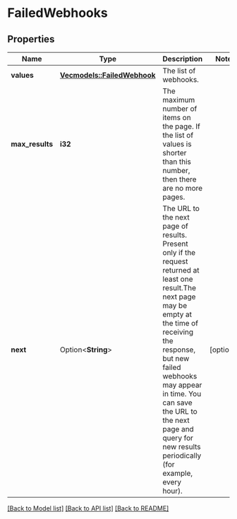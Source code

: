 # FailedWebhooks

## Properties

Name | Type | Description | Notes
------------ | ------------- | ------------- | -------------
**values** | [**Vec<models::FailedWebhook>**](FailedWebhook.md) | The list of webhooks. | 
**max_results** | **i32** | The maximum number of items on the page. If the list of values is shorter than this number, then there are no more pages. | 
**next** | Option<**String**> | The URL to the next page of results. Present only if the request returned at least one result.The next page may be empty at the time of receiving the response, but new failed webhooks may appear in time. You can save the URL to the next page and query for new results periodically (for example, every hour). | [optional]

[[Back to Model list]](../README.md#documentation-for-models) [[Back to API list]](../README.md#documentation-for-api-endpoints) [[Back to README]](../README.md)


